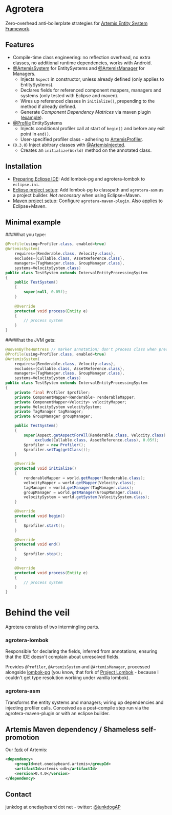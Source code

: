 # Agrotera

Zero-overhead anti-boilerplate strategies for [Artemis Entity System Framework][01].


## Features
- Compile-time class engineering: no reflection overhead, no extra classes, no additional
  runtime dependencies, works with Android.
- [@ArtemisSystem][11] for EntitySystems and [@ArtemisManager][12] for Managers.
  - Injects `Aspect` in constructor, unless already defined (only applies to EntitySystems).
  - Declares fields for referenced component mappers, managers and systems (only tested with Eclipse and maven).
  - Wires up referenced classes in `initialize()`, prepending to the method if already defined.
  - Generate *Component Dependency Matrices* via maven plugin ([example][14]).
- [@Profile][13] EntitySystems
  - Injects conditional profiler call at start of `begin()` and before any exit point in `end()`.
  - User-specified profiler class - adhering to [ArtemisProfiler][15].
- (`0.3.0`) Inject abitrary classes with [@ArtemisInjected][16].
  - Creates an `initialize(World)` method on the annotated class.


## Installation


- [Preparing Eclipse IDE](http://github.com/junkdog/agrotera/wiki/Eclipse-IDE-Installation): 
  Add lombok-pg and agrotera-lombok to `eclipse.ini`.
- [Eclipse project setup](http://github.com/junkdog/agrotera/wiki/Eclipse-Project-Setup):
  Add lombok-pg to classpath and `agrotera-asm` as a project builder. _Not necessary_ when using Eclipse+Maven.
- [Maven project setup](http://github.com/junkdog/agrotera/wiki/Maven-Project-Setup):
  Configure `agrotera-maven-plugin`. Also applies to Eclipse+Maven.


## Minimal example
###What you type:
```java
@Profile(using=Profiler.class, enabled=true)
@ArtemisSystem(
    requires={Renderable.class, Velocity.class},
	excludes={Cullable.class, AssetReference.class},
	managers={TagManager.class, GroupManager.class},
	systems=VelocitySystem.class)
public class TestSystem extends IntervalEntityProcessingSystem
{
	public TestSystem()
	{
		super(null, 0.05f);
	}
	
	@Override
	protected void process(Entity e)
	{
		// process system
	}
}
```
###What the JVM gets:
```java
@WovenByTheHuntress // marker annotation; don't process class when present
@Profile(using=Profiler.class, enabled=true)
@ArtemisSystem(
    requires={Renderable.class, Velocity.class},
	excludes={Cullable.class, AssetReference.class},
	managers={TagManager.class, GroupManager.class},
	systems=VelocitySystem.class)
public class TestSystem extends IntervalEntityProcessingSystem
{
	private final Profiler $profiler;
	private ComponentMapper<Renderable> renderableMapper;
	private ComponentMapper<Velocity> velocityMapper;
	private VelocitySystem velocitySystem;
	private TagManager tagManager;
	private GroupManager groupManager;

	public TestSystem()
	{
		super(Aspect.getAspectForAll(Renderable.class, Velocity.class)
			.exclude(Cullable.class, AssetReference.class), 0.05f);
		$profiler = new Profiler();
		$profiler.setTag(getClass());
	}

	@Override
	protected void initialize()
	{
		renderableMapper = world.getMapper(Renderable.class);
		velocityMapper = world.getMapper(Velocity.class);
		tagManager = world.getManager(TagManager.class);
		groupManager = world.getManager(GroupManager.class);
		velocitySystem = world.getSystem(VelocitySystem.class);
	}

	@Override
	protected void begin()
	{
		$profiler.start();
	}

	@Override
	protected void end()
	{
		$profiler.stop();
	}

	@Override
	protected void process(Entity e)
	{
		// process system
	}
}
```

# Behind the veil
Agrotera consists of two intermingling parts.

### agrotera-lombok
Responsible for declaring the fields, inferred from annotations,
ensuring that the IDE doesn't complain about unresolved fields.

Provides `@Profiler`, `@ArtemisSystem` and `@ArtemisManager`, processed alongside
[lombok-pg][41] (you know, that fork of [Project Lombok][42] - because I couldn't
get type resolution working under vanilla lombok).


### agrotera-asm
Transforms the entity systems and managers; wiring up dependencies and
injecting profiler calls. Conceived as a post-compile step run via the
agrotera-maven-plugin or with an eclipse builder.

## Artemis Maven dependency / Shameless self-promotion
Our [fork][61] of Artemis:
```xml
<dependency>
    <groupId>net.onedaybeard.artemis</groupId>
    <artifactId>artemis-odb</artifactId>
    <version>0.4.0</version>
</dependency>
```

## Contact
junkdog at onedaybeard dot net - twitter: [@junkdogAP](http://twitter.com/junkdogAP)

 [01]: http://gamadu.com/artemis/
 [11]: https://github.com/junkdog/agrotera/wiki/@ArtemisSystem
 [12]: https://github.com/junkdog/agrotera/wiki/@ArtemisManager
 [13]: https://github.com/junkdog/agrotera/wiki/@Profile
 [14]: https://raw.github.com/wiki/junkdog/agrotera/images/matrix.png
 [15]: https://github.com/junkdog/agrotera/blob/master/agrotera-api/src/main/java/net/onedaybeard/agrotera/ArtemisProfiler.java
 [16]: https://github.com/junkdog/agrotera/wiki/@ArtemisInjected
 [41]: https://github.com/peichhorn/lombok-pg
 [42]: http://projectlombok.org/
 [61]: https://github.com/junkdog/artemis-odb
